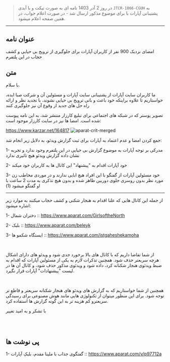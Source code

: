 > در روز 2 آدر 1403 نامه ای به صورت تیکت و با آیدی `JTCR-1866-CGUH` به پشتیبانی آپارات با برای موضوع مذکور ارسال شد - در صورت اعلام جواب، در همین صفحه اعلام میشود.
---------------------
## عنوان نامه
امضای نزدیک 900 نفر از کاربران آپارات برای جلوگیری از ترویج بی حیایی و کشف حجاب در این پلتفرم

## متن
با سلام.


ما کاربران سایت آپارات از پشتیبانی سایت آپارات و مسئولین آن و شرکت صبا ایده، خواستاریم تا علاوه براینکه خود باعث و بانی ترویج بی حیایی نشوند، با تجدید نظر و ارائه راه حل های جدید از وقوع آن نیز جلوگیری کنند

تصویر پوستر که در شبکه های اجتماعی برای تبلیغ کارزار منتشر شد، به این نامه پیوست شده است. امضا ها نیز در سایت کارزار موجود است:

https://www.karzar.net/164817
![aparat-crit-merged](https://github.com/user-attachments/assets/c93aaf02-b76b-4444-8739-70f1f1cfa606)




جمع کردن امضا و عدم اعتماد به آپارات برای ثبت گزارش ویدئو، به دلایل زیر انجام شد:

1- مدرکی بر توجه آپارات به موضوع گزارش بی حیایی در این پلتفرم وجود ندارد و تجربه نشان داده گزارش ویدئو هیچ تاثیری ندارد

2- خود آپارات اقدام به "پیشنهاد" این کانال ها به کاربران خود میکند

3- خود مسئولین آپارات از گفتگو با این افراد هیچ ابایی ندارند و در موردی مخاطب زن مورد نظر بدون روسری جلوی دوربین ظاهر شده و بدون هیچ تذکری به مدت 2 ساعت با او گفتگو میشود (1)


------------------------
از جمله این کانال هایی که علنا اقدام به هنجار شکنی و کشف حجاب میکنند به موارد زیر اشاره میشود:

1- دختران شمال :: https://www.aparat.com/GirlsoftheNorth

2- بلیک :: https://www.aparat.com/beleyk

3- ایستگاه شکمو ها :: https://www.aparat.com/istgaheshekamoha

<br/>

از شما تقاضا داریم که با کانال های بالا برخورد جدی شود و ویدئو های دارای اشکال هرچه سریعتر حذف شود. همچنین تذکرات لازم به یکی از مسئولین آپارات که اقدام به ضبط ویدئوی هنجار شکنانه کرد، داده شود و ویدئوی مذکور حذف شود، و کانال آن ها در لیست "پیشنهادات" آپارات قرار نگیرد.

<br/>

همچنین از شما خواستاریم که به گزارش های ویدئو های هنجار شکنانه سریعتر و قاطع تر توجه شود. برای این منظور میتوان از تکنولوژی هایی مانند هوش مصنوعی برای رسیدگی سریعترو کم هزینه تر به این گونه گزارش ها استفاده کرد.



با تشکر و به امید تغییر

<br/><br/>

## پی نوشت ها

1- گفتگوی جذاب با ملینا مقدم، بلیکِ آپارات :: https://www.aparat.com/v/p97712a
